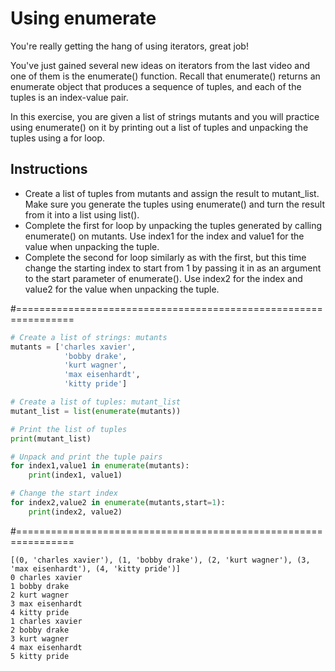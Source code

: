 # Using enumerate
You're really getting the hang of using iterators, great job!

You've just gained several new ideas on iterators from the last video and one of them is the enumerate() function. Recall that enumerate() returns an enumerate object that produces a sequence of tuples, and each of the tuples is an index-value pair.

In this exercise, you are given a list of strings mutants and you will practice using enumerate() on it by printing out a list of tuples and unpacking the tuples using a for loop.

## Instructions

* Create a list of tuples from mutants and assign the result to mutant_list. Make sure you generate the tuples using enumerate() and turn the result from it into a list using list().
* Complete the first for loop by unpacking the tuples generated by calling enumerate() on mutants. Use index1 for the index and value1 for the value when unpacking the tuple.
* Complete the second for loop similarly as with the first, but this time change the starting index to start from 1 by passing it in as an argument to the start parameter of enumerate(). Use index2 for the index and value2 for the value when unpacking the tuple.

#================================================================

``` python
# Create a list of strings: mutants
mutants = ['charles xavier', 
            'bobby drake', 
            'kurt wagner', 
            'max eisenhardt', 
            'kitty pride']

# Create a list of tuples: mutant_list
mutant_list = list(enumerate(mutants))

# Print the list of tuples
print(mutant_list)

# Unpack and print the tuple pairs
for index1,value1 in enumerate(mutants):
    print(index1, value1)

# Change the start index
for index2,value2 in enumerate(mutants,start=1):
    print(index2, value2)


```

#================================================================

``` output
[(0, 'charles xavier'), (1, 'bobby drake'), (2, 'kurt wagner'), (3, 'max eisenhardt'), (4, 'kitty pride')]
0 charles xavier
1 bobby drake
2 kurt wagner
3 max eisenhardt
4 kitty pride
1 charles xavier
2 bobby drake
3 kurt wagner
4 max eisenhardt
5 kitty pride

```
